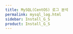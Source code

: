 ```yaml
---
title: MySQL(CentOS) 로그 분석
permalink: mysql_log.html
sidebar: Install_G_S
product: Install_G_S
---
```

